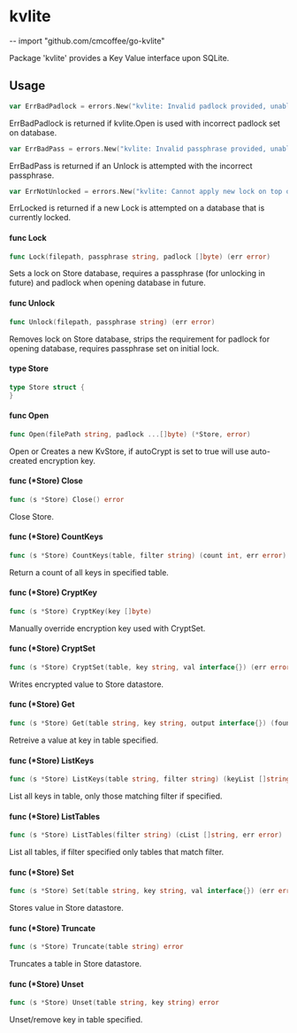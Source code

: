 # kvlite
--
    import "github.com/cmcoffee/go-kvlite"

Package 'kvlite' provides a Key Value interface upon SQLite.

## Usage

```go
var ErrBadPadlock = errors.New("kvlite: Invalid padlock provided, unable to open database.")
```
ErrBadPadlock is returned if kvlite.Open is used with incorrect padlock set on
database.

```go
var ErrBadPass = errors.New("kvlite: Invalid passphrase provided, unable to remove lock!")
```
ErrBadPass is returned if an Unlock is attempted with the incorrect passphrase.

```go
var ErrNotUnlocked = errors.New("kvlite: Cannot apply new lock on top of existing lock, must remove old lock first.")
```
ErrLocked is returned if a new Lock is attempted on a database that is currently
locked.

#### func  Lock

```go
func Lock(filepath, passphrase string, padlock []byte) (err error)
```
Sets a lock on Store database, requires a passphrase (for unlocking in future)
and padlock when opening database in future.

#### func  Unlock

```go
func Unlock(filepath, passphrase string) (err error)
```
Removes lock on Store database, strips the requirement for padlock for opening
database, requires passphrase set on initial lock.

#### type Store

```go
type Store struct {
}
```


#### func  Open

```go
func Open(filePath string, padlock ...[]byte) (*Store, error)
```
Open or Creates a new KvStore, if autoCrypt is set to true will use auto-created
encryption key.

#### func (*Store) Close

```go
func (s *Store) Close() error
```
Close Store.

#### func (*Store) CountKeys

```go
func (s *Store) CountKeys(table, filter string) (count int, err error)
```
Return a count of all keys in specified table.

#### func (*Store) CryptKey

```go
func (s *Store) CryptKey(key []byte)
```
Manually override encryption key used with CryptSet.

#### func (*Store) CryptSet

```go
func (s *Store) CryptSet(table, key string, val interface{}) (err error)
```
Writes encrypted value to Store datastore.

#### func (*Store) Get

```go
func (s *Store) Get(table string, key string, output interface{}) (found bool, err error)
```
Retreive a value at key in table specified.

#### func (*Store) ListKeys

```go
func (s *Store) ListKeys(table string, filter string) (keyList []string, err error)
```
List all keys in table, only those matching filter if specified.

#### func (*Store) ListTables

```go
func (s *Store) ListTables(filter string) (cList []string, err error)
```
List all tables, if filter specified only tables that match filter.

#### func (*Store) Set

```go
func (s *Store) Set(table string, key string, val interface{}) (err error)
```
Stores value in Store datastore.

#### func (*Store) Truncate

```go
func (s *Store) Truncate(table string) error
```
Truncates a table in Store datastore.

#### func (*Store) Unset

```go
func (s *Store) Unset(table string, key string) error
```
Unset/remove key in table specified.
